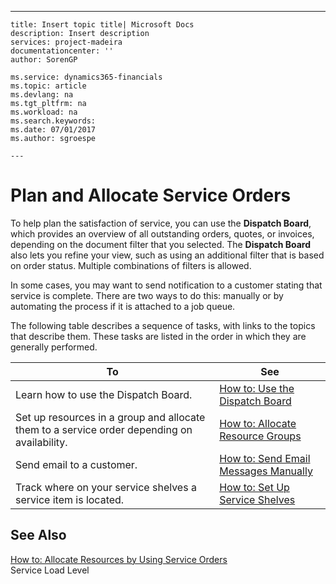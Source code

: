 ---
    title: Insert topic title| Microsoft Docs
    description: Insert description
    services: project-madeira
    documentationcenter: ''
    author: SorenGP

    ms.service: dynamics365-financials
    ms.topic: article
    ms.devlang: na
    ms.tgt_pltfrm: na
    ms.workload: na
    ms.search.keywords:
    ms.date: 07/01/2017
    ms.author: sgroespe

    ---
# Plan and Allocate Service Orders
To help plan the satisfaction of service, you can use the **Dispatch Board**, which provides an overview of all outstanding orders, quotes, or invoices, depending on the document filter that you selected. The **Dispatch Board** also lets you refine your view, such as using an additional filter that is based on order status. Multiple combinations of filters is allowed.  
  
 In some cases, you may want to send notification to a customer stating that service is complete. There are two ways to do this: manually or by automating the process if it is attached to a job queue.  
  
 The following table describes a sequence of tasks, with links to the topics that describe them. These tasks are listed in the order in which they are generally performed.  
  
|**To**|**See**|  
|------------|-------------|  
|Learn how to use the Dispatch Board.|[How to: Use the Dispatch Board](../Service/how-to-use-the-dispatch-board.md)|  
|Set up resources in a group and allocate them to a service order depending on availability.|[How to: Allocate Resource Groups](../Service/how-to-allocate-resource-groups.md)|  
|Send email to a customer.|[How to: Send Email Messages Manually](../Service/how-to-send-email-messages-manually.md)|  
|Track where on your service shelves a service item is located.|[How to: Set Up Service Shelves](../Service/how-to-set-up-service-shelves.md)|  
  
## See Also  
 [How to: Allocate Resources by Using Service Orders](../Service/how-to-allocate-resources-by-using-service-orders.md)   
 Service Load Level